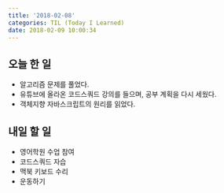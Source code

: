 ```yaml
---
title: '2018-02-08'
categories: TIL (Today I Learned)
date: 2018-02-09 10:00:34
---
```


## 오늘 한 일
* 알고리즘 문제를 풀었다.
* 유튜브에 올라온 코드스쿼드 강의를 들으며, 공부 계획을 다시 세웠다.
* 객체지향 자바스크립트의 원리를 읽었다. 


## 내일 할 일
* 영어학원 수업 참여
* 코드스쿼드 자습
* 맥북 키보드 수리
* 운동하기